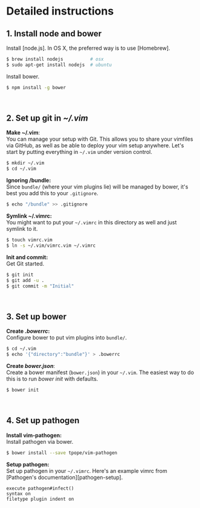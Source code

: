 # Detailed instructions

## 1. Install node and bower

Install [node.js]. In OS X, the preferred way is to use [Homebrew].

```sh
$ brew install nodejs          # osx
$ sudo apt-get install nodejs  # ubuntu
```

Install bower.

```sh
$ npm install -g bower
```

<br>

## 2. Set up git in *~/.vim*

__Make ~/.vim__:<br>
You can manage your setup with Git. This allows you to share your vimfiles via GitHub, as well as be able to deploy your vim setup anywhere. Let's start by putting everything in `~/.vim` under version control.

```sh
$ mkdir ~/.vim
$ cd ~/.vim
```

__Ignoring /bundle:__<br>
Since `bundle/` (where your vim plugins lie) will be managed by bower, it's best you add this to your `.gitignore`.

```sh
$ echo "/bundle" >> .gitignore
```

__Symlink ~/.vimrc:__<br>
You might want to put your `~/.vimrc` in this directory as well and just symlink to it.

```sh
$ touch vimrc.vim
$ ln -s ~/.vim/vimrc.vim ~/.vimrc
```

__Init and commit:__<br>
Get Git started.

```sh
$ git init
$ git add -u .
$ git commit -m "Initial"
```

<br>

## 3. Set up bower

__Create *.bowerrc*:__<br>
Configure bower to put vim plugins into `bundle/`.

```sh
$ cd ~/.vim
$ echo '{"directory":"bundle"}' > .bowerrc
```

__Create *bower.json*__:<br>
Create a bower manifest (`bower.json`) in your `~/.vim`. The easiest way to do this is to run *bower init* with defaults.

```sh
$ bower init
```

<br>

## 4. Set up pathogen

__Install vim-pathogen:__<br>
Install pathogen via bower.

```sh
$ bower install --save tpope/vim-pathogen
```

__Setup pathogen:__<br>
Set up pathogen in your `~/.vimrc`. Here's an example vimrc from [Pathogen's documentation][pathogen-setup].

```vim
execute pathogen#infect()
syntax on
filetype plugin indent on
```

